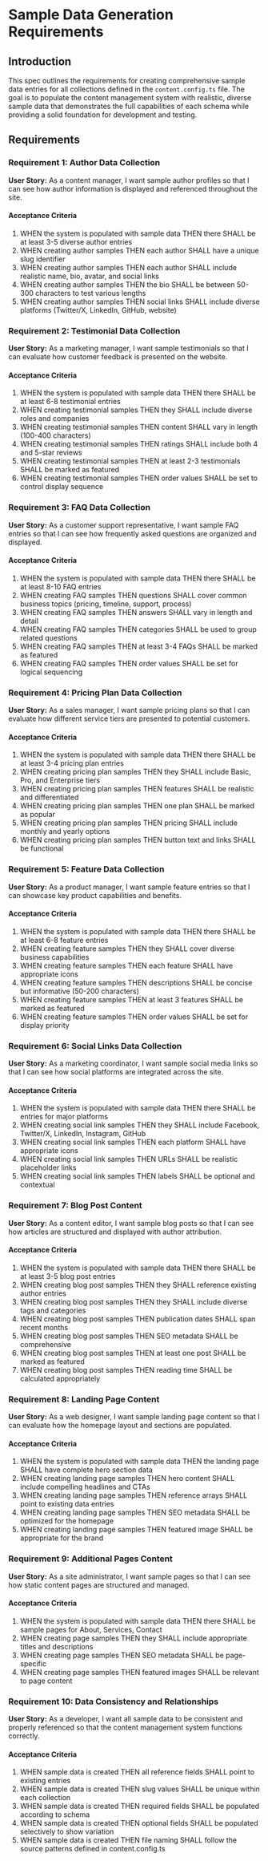 # Sample Data Generation Requirements

## Introduction

This spec outlines the requirements for creating comprehensive sample data entries for all collections defined in the `content.config.ts` file. The goal is to populate the content management system with realistic, diverse sample data that demonstrates the full capabilities of each schema while providing a solid foundation for development and testing.

## Requirements

### Requirement 1: Author Data Collection

**User Story:** As a content manager, I want sample author profiles so that I can see how author information is displayed and referenced throughout the site.

#### Acceptance Criteria

1. WHEN the system is populated with sample data THEN there SHALL be at least 3-5 diverse author entries
2. WHEN creating author samples THEN each author SHALL have a unique slug identifier
3. WHEN creating author samples THEN each author SHALL include realistic name, bio, avatar, and social links
4. WHEN creating author samples THEN the bio SHALL be between 50-300 characters to test various lengths
5. WHEN creating author samples THEN social links SHALL include diverse platforms (Twitter/X, LinkedIn, GitHub, website)

### Requirement 2: Testimonial Data Collection

**User Story:** As a marketing manager, I want sample testimonials so that I can evaluate how customer feedback is presented on the website.

#### Acceptance Criteria

1. WHEN the system is populated with sample data THEN there SHALL be at least 6-8 testimonial entries
2. WHEN creating testimonial samples THEN they SHALL include diverse roles and companies
3. WHEN creating testimonial samples THEN content SHALL vary in length (100-400 characters)
4. WHEN creating testimonial samples THEN ratings SHALL include both 4 and 5-star reviews
5. WHEN creating testimonial samples THEN at least 2-3 testimonials SHALL be marked as featured
6. WHEN creating testimonial samples THEN order values SHALL be set to control display sequence

### Requirement 3: FAQ Data Collection

**User Story:** As a customer support representative, I want sample FAQ entries so that I can see how frequently asked questions are organized and displayed.

#### Acceptance Criteria

1. WHEN the system is populated with sample data THEN there SHALL be at least 8-10 FAQ entries
2. WHEN creating FAQ samples THEN questions SHALL cover common business topics (pricing, timeline, support, process)
3. WHEN creating FAQ samples THEN answers SHALL vary in length and detail
4. WHEN creating FAQ samples THEN categories SHALL be used to group related questions
5. WHEN creating FAQ samples THEN at least 3-4 FAQs SHALL be marked as featured
6. WHEN creating FAQ samples THEN order values SHALL be set for logical sequencing

### Requirement 4: Pricing Plan Data Collection

**User Story:** As a sales manager, I want sample pricing plans so that I can evaluate how different service tiers are presented to potential customers.

#### Acceptance Criteria

1. WHEN the system is populated with sample data THEN there SHALL be at least 3-4 pricing plan entries
2. WHEN creating pricing plan samples THEN they SHALL include Basic, Pro, and Enterprise tiers
3. WHEN creating pricing plan samples THEN features SHALL be realistic and differentiated
4. WHEN creating pricing plan samples THEN one plan SHALL be marked as popular
5. WHEN creating pricing plan samples THEN pricing SHALL include monthly and yearly options
6. WHEN creating pricing plan samples THEN button text and links SHALL be functional

### Requirement 5: Feature Data Collection

**User Story:** As a product manager, I want sample feature entries so that I can showcase key product capabilities and benefits.

#### Acceptance Criteria

1. WHEN the system is populated with sample data THEN there SHALL be at least 6-8 feature entries
2. WHEN creating feature samples THEN they SHALL cover diverse business capabilities
3. WHEN creating feature samples THEN each feature SHALL have appropriate icons
4. WHEN creating feature samples THEN descriptions SHALL be concise but informative (50-200 characters)
5. WHEN creating feature samples THEN at least 3 features SHALL be marked as featured
6. WHEN creating feature samples THEN order values SHALL be set for display priority

### Requirement 6: Social Links Data Collection

**User Story:** As a marketing coordinator, I want sample social media links so that I can see how social platforms are integrated across the site.

#### Acceptance Criteria

1. WHEN the system is populated with sample data THEN there SHALL be entries for major platforms
2. WHEN creating social link samples THEN they SHALL include Facebook, Twitter/X, LinkedIn, Instagram, GitHub
3. WHEN creating social link samples THEN each platform SHALL have appropriate icons
4. WHEN creating social link samples THEN URLs SHALL be realistic placeholder links
5. WHEN creating social link samples THEN labels SHALL be optional and contextual

### Requirement 7: Blog Post Content

**User Story:** As a content editor, I want sample blog posts so that I can see how articles are structured and displayed with author attribution.

#### Acceptance Criteria

1. WHEN the system is populated with sample data THEN there SHALL be at least 3-5 blog post entries
2. WHEN creating blog post samples THEN they SHALL reference existing author entries
3. WHEN creating blog post samples THEN they SHALL include diverse tags and categories
4. WHEN creating blog post samples THEN publication dates SHALL span recent months
5. WHEN creating blog post samples THEN SEO metadata SHALL be comprehensive
6. WHEN creating blog post samples THEN at least one post SHALL be marked as featured
7. WHEN creating blog post samples THEN reading time SHALL be calculated appropriately

### Requirement 8: Landing Page Content

**User Story:** As a web designer, I want sample landing page content so that I can evaluate how the homepage layout and sections are populated.

#### Acceptance Criteria

1. WHEN the system is populated with sample data THEN the landing page SHALL have complete hero section data
2. WHEN creating landing page samples THEN hero content SHALL include compelling headlines and CTAs
3. WHEN creating landing page samples THEN reference arrays SHALL point to existing data entries
4. WHEN creating landing page samples THEN SEO metadata SHALL be optimized for the homepage
5. WHEN creating landing page samples THEN featured image SHALL be appropriate for the brand

### Requirement 9: Additional Pages Content

**User Story:** As a site administrator, I want sample pages so that I can see how static content pages are structured and managed.

#### Acceptance Criteria

1. WHEN the system is populated with sample data THEN there SHALL be sample pages for About, Services, Contact
2. WHEN creating page samples THEN they SHALL include appropriate titles and descriptions
3. WHEN creating page samples THEN SEO metadata SHALL be page-specific
4. WHEN creating page samples THEN featured images SHALL be relevant to page content

### Requirement 10: Data Consistency and Relationships

**User Story:** As a developer, I want all sample data to be consistent and properly referenced so that the content management system functions correctly.

#### Acceptance Criteria

1. WHEN sample data is created THEN all reference fields SHALL point to existing entries
2. WHEN sample data is created THEN slug values SHALL be unique within each collection
3. WHEN sample data is created THEN required fields SHALL be populated according to schema
4. WHEN sample data is created THEN optional fields SHALL be populated selectively to show variation
5. WHEN sample data is created THEN file naming SHALL follow the source patterns defined in content.config.ts